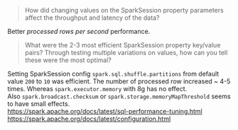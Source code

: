 > How did changing values on the SparkSession property parameters affect the throughput and latency of the data?

Better _processed rows per second_ performance.

> What were the 2-3 most efficient SparkSession property key/value pairs? Through testing multiple variations on values, how can you tell these were the most optimal?

Setting SparkSession config `spark.sql.shuffle.partitions` from default value `200` to `10` was efficient. The number of processed row increased ~ 4-5 times. Whereas `spark.executor.memory` with 8g has no effect.
\
Also `spark.broadcast.checksum` or `spark.storage.memoryMapThreshold` seems to have small effects.
\
https://spark.apache.org/docs/latest/sql-performance-tuning.html
https://spark.apache.org/docs/latest/configuration.html
